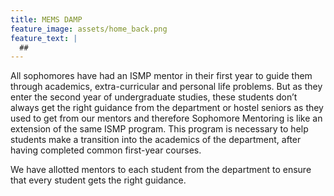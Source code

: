 ```yaml
---
title: MEMS DAMP
feature_image: assets/home_back.png
feature_text: |
  ##
---
```


All sophomores have had an ISMP mentor in their first year to guide them through academics, extra-curricular and personal life problems. But as they enter the second year of undergraduate studies, these students don’t always get the right guidance from the department or hostel seniors as they used to get from our mentors and therefore Sophomore Mentoring is like an extension of the same ISMP program. This program is necessary to help students make a transition into the academics of the department, after having completed common first-year courses.

We have allotted mentors to each student from the department to ensure that every student gets the right guidance.
